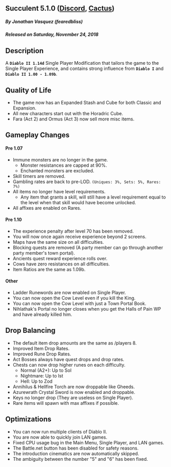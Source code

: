 ## Succulent 5.1.0 ([Discord](https://discord.gg/B59qDKy), [Cactus](https://github.com/fearedbliss/Cactus))
##### By Jonathan Vasquez (fearedbliss)
##### Released on Saturday, November 24, 2018

## Description

A **`Diablo II 1.14d`** Single Player Modification that tailors the game to the
Single Player Experience, and contains strong influence from **`Diablo I`** and **`Diablo II 1.00 - 1.09b`**.

## Quality of Life

- The game now has an Expanded Stash and Cube for both Classic and Expansion.
- All new characters start out with the Horadric Cube.
- Fara (Act 2) and Ormus (Act 3) now sell more misc items.

## Gameplay Changes

#### Pre 1.07

- Immune monsters are no longer in the game.
  - Monster resistances are capped at 90%.
  - Enchanted monsters are excluded.
- Skill timers are removed.
- Gambling rates are back to pre-LOD. `(Uniques: 3%, Sets: 5%, Rares: 7%)`
- All items no longer have level requirements.
  - Any item that grants a skill, will still have a level requirement
    equal to the level when that skill would have become unlocked.
- All affixes are enabled on Rares.

#### Pre 1.10

- The experience penalty after level 70 has been removed.
- You will now once again receive experience beyond 2 screens.
- Maps have the same size on all difficulties.
- Blocking quests are removed (A party member can go through another party member's town portal).
- Ancients quest reward experience rolls over.
- Cows have zero resistances on all difficulties.
- Item Ratios are the same as 1.09b.

#### Other

- Ladder Runewords are now enabled on Single Player.
- You can now open the Cow Level even if you kill the King.
- You can now open the Cow Level with just a Town Portal Book.
- Nihlathak's Portal no longer closes when you get the Halls of Pain WP and have
  already killed him.

## Drop Balancing

- The default item drop amounts are the same as /players 8.
- Improved Item Drop Rates.
- Improved Rune Drop Rates.
- Act Bosses always have quest drops and drop rates.
- Chests can now drop higher runes on each difficulty.
  - Normal (A2+): Up to Sol
  - Nightmare: Up to Ist
  - Hell: Up to Zod
- Annihilus & Hellfire Torch are now droppable like Gheeds.
- Azurewrath Crystal Sword is now enabled and droppable.
- Keys no longer drop (They are useless on Single Player).
- Rare items will spawn with max affixes if possible.

## Optimizations

- You can now run multiple clients of Diablo II.
- You are now able to quickly join LAN games.
- Fixed CPU usage bug in the Main Menu, Single Player, and LAN games.
- The Battle.net button has been disabled for safety reasons.
- The introduction cinematics are now automatically skipped.
- The ambiguity between the number "5" and "6" has been fixed.
